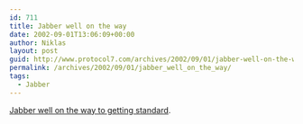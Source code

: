 ```yaml
---
id: 711
title: Jabber well on the way
date: 2002-09-01T13:06:09+00:00
author: Niklas
layout: post
guid: http://www.protocol7.com/archives/2002/09/01/jabber-well-on-the-way/
permalink: /archives/2002/09/01/jabber_well_on_the_way/
tags:
  - Jabber
---
```

<div class='microid-2acd6aead0f6d492a2a12ef5ce19d8d6b3abf79d'>
  <p>
    <a href="http://rss.com.com/2100-1023-956097.html?type=pt&part=rss&tag=feed&subj=news">Jabber well on the way to getting standard</a>.
  </p>
</div>